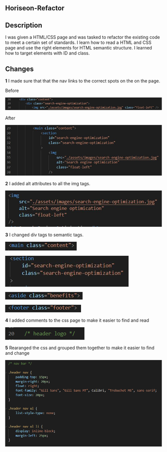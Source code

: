 ## Horiseon-Refactor

## Description 
I was given a HTML/CSS page and was tasked to refactor the existing code to meet a certain set of standards. I learn how to read a HTML and CSS page and use the right elements for HTML semantic structure. I learned how to target elements with ID and class.

## Changes

**1** I made sure that that the nav links to the correct spots on the on the page.

Before 

![Nav before change.](./assets/images/readme/change1.png)

After

![Nav after change.](./assets/images/readme/change1B.png)

**2** I added alt attributes to all the img tags.

![Added attributes to img tags.](./assets/images/readme/img-add-alt.png)

**3** I changed div tags to semantic tags. 

![changed div tags to semantic tags](./assets/images/readme/main-tag.png)

![changed div tags to semantic tags](./assets/images/readme/section-tag.png)

![changed div tags to semantic tags](./assets/images/readme/aside-tag.png)

![changed div tags to semantic tags](./assets/images/readme/footer-tag.PNG)

**4** I added comments to the css page to make it easier to find and read

![added comments to the css page](./assets/images/readme/css-comments.PNG)


**5** Rearanged the css and grouped them together to make it easier to find and change

![grouped css together to make it easier to find and change](./assets/images/readme/navbar-css.PNG)





